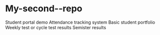 # My-second--repo
Student portal demo
Attendance tracking system 
Basic student portfolio
Weekly test or cycle test results 
Semister results
